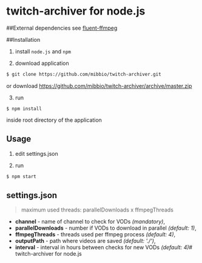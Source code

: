 # twitch-archiver for node.js

##External dependencies
see [fluent-ffmpeg](https://github.com/fluent-ffmpeg/node-fluent-ffmpeg#prerequisites)

##Installation

1. install `node.js` and `npm`

2. download application
  ```sh
  $ git clone https://github.com/mibbio/twitch-archiver.git
  ```
  or download https://github.com/mibbio/twitch-archiver/archive/master.zip
  
3. run
  ```
  $ npm install
  ```
  inside root directory of the application

## Usage
1. edit settings.json

2. run
  ```sh
  $ npm start
  ```

## settings.json
> maximum used threads: parallelDownloads x ffmpegThreads

* __channel__ - name of channel to check for VODs _(mandatory)_,
* __parallelDownloads__ - number if VODs to download in parallel _(default: 1)_,
* __ffmpegThreads__ - threads used per ffmpeg process _(default: 4)_,
* __outputPath__ - path where videos are saved _(default: './')_,
* __interval__ - interval in hours between checks for new VODs _(default: 4)_# twitch-archiver for node.js